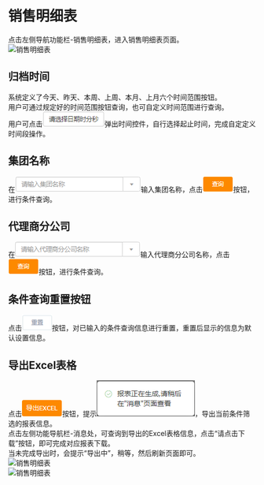 # 销售明细表
点击左侧导航功能栏-销售明细表，进入销售明细表页面。   
![销售明细表](picture\\销售明细表\\1.png=500-)
## 归档时间
系统定义了今天、昨天、本周、上周、本月、上月六个时间范围按钮。  
用户可通过规定好的时间范围按钮查询，也可自定义时间范围进行查询。  
用户可点击![销售明细表](picture\\销售明细表\\2.png)弹出时间控件，自行选择起止时间，完成自定定义时间段操作。
## 集团名称
在![销售明细表](picture\\销售明细表\\3.png)输入集团名称，点击![销售明细表](picture\\销售明细表\\4.png)按钮，进行条件查询。
## 代理商分公司
在![销售明细表](picture\\销售明细表\\5.png)输入代理商分公司名称，点击![销售明细表](picture\\销售明细表\\6.png)按钮，进行条件查询。
## 条件查询重置按钮
点击![销售明细表](picture\\销售明细表\\7.png)按钮，对已输入的条件查询信息进行重置，重置后显示的信息为默认设置信息。
## 导出Excel表格
点击![销售明细表](picture\\销售明细表\\8.png)按钮，提示![销售明细表](picture\\销售明细表\\9.png)，导出当前条件筛选的报表信息。  
点击左侧功能导航栏-消息处，可查询到导出的Excel表格信息，点击“请点击下载”按钮，即可完成对应报表下载。  
当未完成导出时，会提示“导出中”，稍等，然后刷新页面即可。  
![销售明细表](picture\\销售明细表\\10.png=500-)  
![销售明细表](picture\\销售明细表\\11.png=500-)